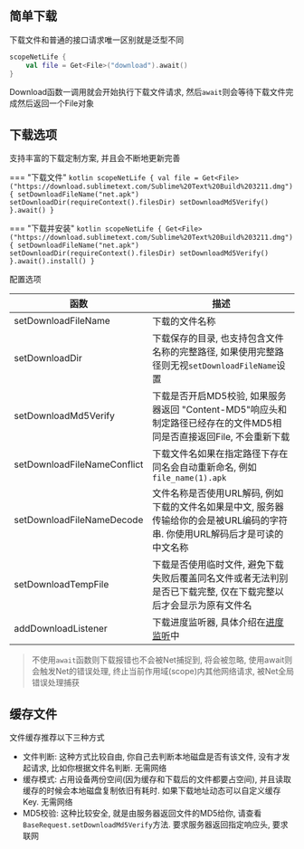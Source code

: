 ## 简单下载

下载文件和普通的接口请求唯一区别就是泛型不同

```kotlin
scopeNetLife {
    val file = Get<File>("download").await()
}
```

Download函数一调用就会开始执行下载文件请求, 然后`await`则会等待下载文件完成然后返回一个File对象

## 下载选项

支持丰富的下载定制方案, 并且会不断地更新完善

=== "下载文件"
    ```kotlin
    scopeNetLife {
        val file =
            Get<File>("https://download.sublimetext.com/Sublime%20Text%20Build%203211.dmg") {
                setDownloadFileName("net.apk")
                setDownloadDir(requireContext().filesDir)
                setDownloadMd5Verify()
            }.await()
    }
    ```

=== "下载并安装"
    ```kotlin
    scopeNetLife {
        Get<File>("https://download.sublimetext.com/Sublime%20Text%20Build%203211.dmg") {
            setDownloadFileName("net.apk")
            setDownloadDir(requireContext().filesDir)
            setDownloadMd5Verify()
        }.await().install()
    }
    ```

配置选项

| 函数 | 描述 |
|-|-|
| setDownloadFileName | 下载的文件名称 |
| setDownloadDir | 下载保存的目录, 也支持包含文件名称的完整路径, 如果使用完整路径则无视`setDownloadFileName`设置 |
| setDownloadMd5Verify | 下载是否开启MD5校验, 如果服务器返回 "Content-MD5"响应头和制定路径已经存在的文件MD5相同是否直接返回File, 不会重新下载 |
| setDownloadFileNameConflict | 下载文件名如果在指定路径下存在同名会自动重新命名, 例如`file_name(1).apk` |
| setDownloadFileNameDecode | 文件名称是否使用URL解码, 例如下载的文件名如果是中文, 服务器传输给你的会是被URL编码的字符串. 你使用URL解码后才是可读的中文名称 |
| setDownloadTempFile | 下载是否使用临时文件, 避免下载失败后覆盖同名文件或者无法判别是否已下载完整, 仅在下载完整以后才会显示为原有文件名 |
| addDownloadListener | 下载进度监听器, 具体介绍在[进度监听](progress.md)中 |

> 不使用`await`函数则下载报错也不会被Net捕捉到, 将会被忽略, 使用await则会触发Net的错误处理, 终止当前作用域(scope)内其他网络请求, 被Net全局错误处理捕获

## 缓存文件

文件缓存推荐以下三种方式

- 文件判断: 这种方式比较自由, 你自己去判断本地磁盘是否有该文件, 没有才发起请求, 比如你根据文件名判断. 无需网络
- 缓存模式: 占用设备两份空间(因为缓存和下载后的文件都要占空间), 并且读取缓存的时候会本地磁盘复制依旧有耗时. 如果下载地址动态可以自定义缓存Key. 无需网络
- MD5校验: 这种比较安全, 就是由服务器返回文件的MD5给你, 请查看`BaseRequest.setDownloadMd5Verify`方法. 要求服务器返回指定响应头, 要求联网